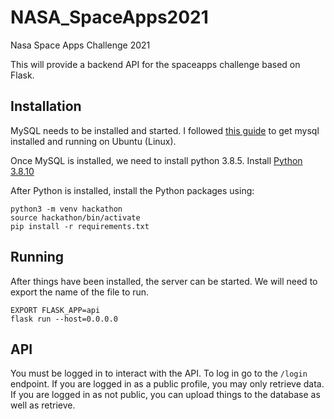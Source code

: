 # NASA_SpaceApps2021
Nasa Space Apps Challenge 2021

This will provide a backend API for the spaceapps challenge based on Flask.

## Installation

MySQL needs to be installed and started.
I followed [this guide](https://www.digitalocean.com/community/tutorials/how-to-install-mysql-on-ubuntu-20-04) to get mysql installed and running on Ubuntu (Linux).

Once MySQL is installed, we need to install python 3.8.5.
Install [Python 3.8.10](https://www.python.org/downloads/release/python-3810/)

After Python is installed, install the Python packages using:

```shell
python3 -m venv hackathon 
source hackathon/bin/activate
pip install -r requirements.txt
```

## Running

After things have been installed, the server can be started.
We will need to export the name of the file to run.

```shell
EXPORT FLASK_APP=api
flask run --host=0.0.0.0
```

## API

You must be logged in to interact with the API.
To log in go to the `/login` endpoint.
If you are logged in as a public profile, you may only retrieve data.
If you are logged in as not public, you can upload things to the database as well as retrieve.
